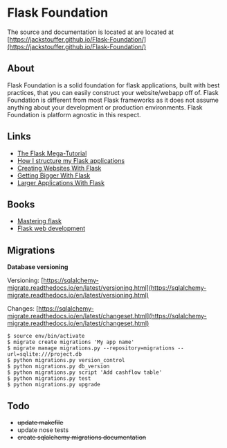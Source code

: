 Flask Foundation
================

The source and documentation is located at are located at [https://jackstouffer.github.io/Flask-Foundation/](https://jackstouffer.github.io/Flask-Foundation/)

## About

Flask Foundation is a solid foundation for flask applications, built with best practices, that you can easily construct your website/webapp off of. Flask Foundation is different from most Flask frameworks as it does not assume anything about your development or production environments. Flask Foundation is platform agnostic in this respect.

## Links

* [The Flask Mega-Tutorial](https://blog.miguelgrinberg.com/post/the-flask-mega-tutorial-part-i-hello-world)
* [How I structure my Flask applications](http://mattupstate.com/blog/how-i-structure-my-flask-applications/)
* [Creating Websites With Flask](http://maximebf.com/blog/2012/10/building-websites-in-python-with-flask/)
* [Getting Bigger With Flask](http://maximebf.com/blog/2012/11/getting-bigger-with-flask/)
* [Larger Applications With Flask](http://flask.pocoo.org/docs/patterns/packages/)


## Books

* [Mastering flask](https://www.packtpub.com/web-development/mastering-flask)
* [Flask web development](http://shop.oreilly.com/product/0636920031116.do?cmp=af-webplatform-books-videos-product_cj_9781449372620_%25zp)

## Migrations

__Database versioning__

Versioning: [https://sqlalchemy-migrate.readthedocs.io/en/latest/versioning.html](https://sqlalchemy-migrate.readthedocs.io/en/latest/versioning.html)

Changes: [https://sqlalchemy-migrate.readthedocs.io/en/latest/changeset.html](https://sqlalchemy-migrate.readthedocs.io/en/latest/changeset.html)

```
$ source env/bin/activate
$ migrate create migrations 'My app name'
$ migrate manage migrations.py --repository=migrations --url=sqlite:///project.db
$ python migrations.py version_control
$ python migrations.py db_version
$ python migrations.py script 'Add cashflow table'
$ python migrations.py test
$ python migrations.py upgrade
```

## Todo

* ~~update makefile~~
* update nose tests
* ~~create sqlalchemy migrations documentation~~